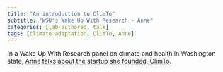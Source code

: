 ```yaml
---
title: "An introduction to ClimTo"
subtitle: "WSU's Wake Up With Research - Anne"
categories: [lab-authored, talk]
tags: [climate adaptation, ClimTo, Anne]
---
```

In a Wake Up With Research panel on climate and health in Washington state, [Anne talks about the startup she founded, ClimTo](https://www.youtube.com/watch?v=eTPOytCti-U).
